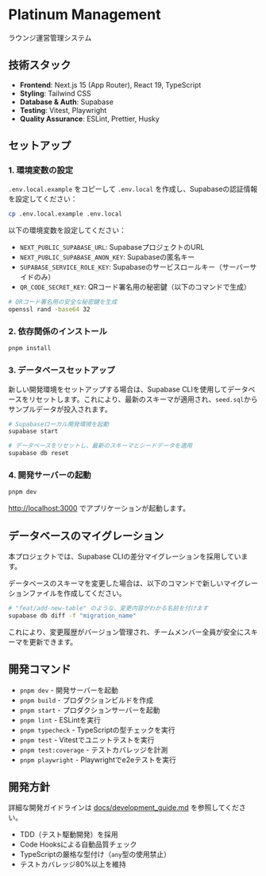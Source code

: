 # Platinum Management

ラウンジ運営管理システム

## 技術スタック

- **Frontend**: Next.js 15 (App Router), React 19, TypeScript
- **Styling**: Tailwind CSS
- **Database & Auth**: Supabase
- **Testing**: Vitest, Playwright
- **Quality Assurance**: ESLint, Prettier, Husky

## セットアップ

### 1. 環境変数の設定

`.env.local.example` をコピーして `.env.local` を作成し、Supabaseの認証情報を設定してください：

```bash
cp .env.local.example .env.local
```

以下の環境変数を設定してください：
- `NEXT_PUBLIC_SUPABASE_URL`: SupabaseプロジェクトのURL
- `NEXT_PUBLIC_SUPABASE_ANON_KEY`: Supabaseの匿名キー
- `SUPABASE_SERVICE_ROLE_KEY`: Supabaseのサービスロールキー（サーバーサイドのみ）
- `QR_CODE_SECRET_KEY`: QRコード署名用の秘密鍵（以下のコマンドで生成）

```bash
# QRコード署名用の安全な秘密鍵を生成
openssl rand -base64 32
```

### 2. 依存関係のインストール

```bash
pnpm install
```

### 3. データベースセットアップ

新しい開発環境をセットアップする場合は、Supabase CLIを使用してデータベースをリセットします。これにより、最新のスキーマが適用され、`seed.sql`からサンプルデータが投入されます。

```bash
# Supabaseローカル開発環境を起動
supabase start

# データベースをリセットし、最新のスキーマとシードデータを適用
supabase db reset
```

### 4. 開発サーバーの起動

```bash
pnpm dev
```

[http://localhost:3000](http://localhost:3000) でアプリケーションが起動します。

## データベースのマイグレーション

本プロジェクトでは、Supabase CLIの差分マイグレーションを採用しています。

データベースのスキーマを変更した場合は、以下のコマンドで新しいマイグレーションファイルを作成してください。

```bash
# "feat/add-new-table" のような、変更内容がわかる名前を付けます
supabase db diff -f "migration_name"
```

これにより、変更履歴がバージョン管理され、チームメンバー全員が安全にスキーマを更新できます。

## 開発コマンド

- `pnpm dev` - 開発サーバーを起動
- `pnpm build` - プロダクションビルドを作成
- `pnpm start` - プロダクションサーバーを起動
- `pnpm lint` - ESLintを実行
- `pnpm typecheck` - TypeScriptの型チェックを実行
- `pnpm test` - Vitestでユニットテストを実行
- `pnpm test:coverage` - テストカバレッジを計測
- `pnpm playwright` - Playwrightでe2eテストを実行

## 開発方針

詳細な開発ガイドラインは [docs/development_guide.md](./docs/development_guide.md) を参照してください。

- TDD（テスト駆動開発）を採用
- Code Hooksによる自動品質チェック
- TypeScriptの厳格な型付け（`any`型の使用禁止）
- テストカバレッジ80%以上を維持